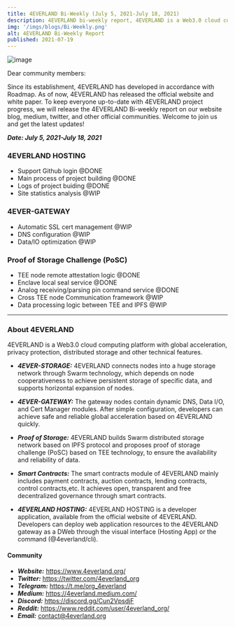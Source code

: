 ```yaml
---
title: 4EVERLAND Bi-Weekly (July 5, 2021-July 18, 2021)
description: 4EVERLAND bi-weekly report, 4EVERLAND is a Web3.0 cloud computing platform with global acceleration, privacy protection, distributed storage and other technical features.
img: '/imgs/blogs/Bi-Weekly.png'
alt: 4EVERLAND Bi-Weekly Report
published: 2021-07-19
---
```


![image](/imgs/blogs/Bi-Weekly.png)

Dear community members:

Since its establishment, 4EVERLAND has developed in accordance with Roadmap. As of now, 4EVERLAND has released the official website and white paper. To keep everyone up-to-date with 4EVERLAND project progress, we will release the 4EVERLAND Bi-weekly report on our website blog, medium, twitter, and other official communities. Welcome to join us and get the latest updates!

**_Date: July 5, 2021-July 18, 2021_**

### 4EVERLAND HOSTING

- Support Github login @DONE
- Main process of project building @DONE
- Logs of project buiding @DONE
- Site statistics analysis @WIP

### 4EVER-GATEWAY

- Automatic SSL cert management @WIP
- DNS configuration @WIP
- Data/IO optimization @WIP

### Proof of Storage Challenge (PoSC)

- TEE node remote attestation logic @DONE
- Enclave local seal service @DONE
- Analog receiving/parsing pin command service @DONE
- Cross TEE node Communication framework @WIP
- Data processing logic between TEE and IPFS @WIP

---

### About 4EVERLAND

4EVERLAND is a Web3.0 cloud computing platform with global acceleration, privacy protection, distributed storage and other technical features.

- **_4EVER-STORAGE:_** 4EVERLAND connects nodes into a huge storage network through Swarm technology, which depends on node cooperativeness to achieve persistent storage of specific data, and supports horizontal expansion of nodes.

- **_4EVER-GATEWAY:_** The gateway nodes contain dynamic DNS, Data I/O, and Cert Manager modules. After simple configuration, developers can achieve safe and reliable global acceleration based on 4EVERLAND quickly.

- **_Proof of Storage:_** 4EVERLAND builds Swarm distributed storage network based on IPFS protocol and proposes proof of storage challenge (PoSC) based on TEE technology, to ensure the availability and reliability of data.

- **_Smart Contracts:_** The smart contracts module of 4EVERLAND mainly includes payment contracts, auction contracts, lending contracts, control contracts,etc. It achieves open, transparent and free decentralized governance through smart contracts.

- **_4EVERLAND HOSTING:_** 4EVERLAND HOSTING is a developer application, available from the official website of 4EVERLAND. Developers can deploy web application resources to the 4EVERLAND gateway as a DWeb through the visual interface (Hosting App) or the command (@4everland/cli).

#### Community

- **_Website:_** https://www.4everland.org/
- **_Twitter:_** https://twitter.com/4everland_org
- **_Telegram:_** https://t.me/org_4everland
- **_Medium:_** https://4everland.medium.com/
- **_Discord:_** https://discord.gg/Cun2VpsdjF
- **_Reddit:_** https://www.reddit.com/user/4everland_org/
- **_Email:_** contact@4everland.org
